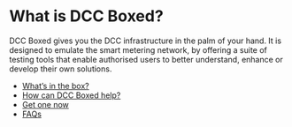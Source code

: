 # What is DCC Boxed?

DCC Boxed gives you the DCC infrastructure in the palm of your hand. It is designed to emulate the smart metering network, by offering a suite of testing tools that enable authorised users to better understand, enhance or develop their own solutions.

* [What’s in the box?][whats-in-the-box]
* [How can DCC Boxed help?][how-can-boxed-help]
* [Get one now][order]
* [FAQs][faq]

[whats-in-the-box]: https://www.smartdcc.co.uk/our-smart-network/network-products-services/dcc-boxed/#whats-in-the-box "See more on official DCC Boxed site"
[how-can-boxed-help]: https://www.smartdcc.co.uk/our-smart-network/network-products-services/dcc-boxed/#how-can-dcc-boxed-help "See more on official DCC Boxed site"
[order]: https://www.smartdcc.co.uk/our-smart-network/network-products-services/dcc-boxed/#place-an-order "Find out how to get a copy of DCC Boxed"
[faq]: https://www.smartdcc.co.uk/our-smart-network/network-products-services/dcc-boxed/#faqs "See official product FAQ list"
